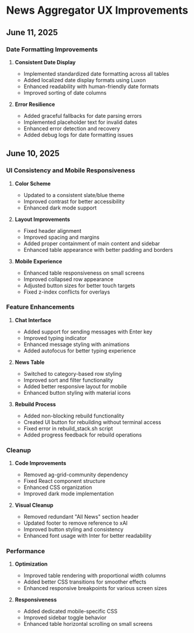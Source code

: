 # News Aggregator UX Improvements

## June 11, 2025

### Date Formatting Improvements

1. **Consistent Date Display**
   - Implemented standardized date formatting across all tables
   - Added localized date display formats using Luxon
   - Enhanced readability with human-friendly date formats
   - Improved sorting of date columns

2. **Error Resilience**
   - Added graceful fallbacks for date parsing errors
   - Implemented placeholder text for invalid dates
   - Enhanced error detection and recovery
   - Added debug logs for date formatting issues

## June 10, 2025

### UI Consistency and Mobile Responsiveness

1. **Color Scheme**
   - Updated to a consistent slate/blue theme
   - Improved contrast for better accessibility
   - Enhanced dark mode support

2. **Layout Improvements**
   - Fixed header alignment
   - Improved spacing and margins
   - Added proper containment of main content and sidebar
   - Enhanced table appearance with better padding and borders

3. **Mobile Experience**
   - Enhanced table responsiveness on small screens
   - Improved collapsed row appearance
   - Adjusted button sizes for better touch targets
   - Fixed z-index conflicts for overlays

### Feature Enhancements

1. **Chat Interface**
   - Added support for sending messages with Enter key
   - Improved typing indicator
   - Enhanced message styling with animations
   - Added autofocus for better typing experience

2. **News Table**
   - Switched to category-based row styling
   - Improved sort and filter functionality
   - Added better responsive layout for mobile
   - Enhanced button styling with material icons

3. **Rebuild Process**
   - Added non-blocking rebuild functionality
   - Created UI button for rebuilding without terminal access
   - Fixed error in rebuild_stack.sh script
   - Added progress feedback for rebuild operations

### Cleanup

1. **Code Improvements**
   - Removed ag-grid-community dependency
   - Fixed React component structure
   - Enhanced CSS organization
   - Improved dark mode implementation

2. **Visual Cleanup**
   - Removed redundant "All News" section header
   - Updated footer to remove reference to xAI
   - Improved button styling and consistency
   - Enhanced font usage with Inter for better readability

### Performance

1. **Optimization**
   - Improved table rendering with proportional width columns
   - Added better CSS transitions for smoother effects
   - Enhanced responsive breakpoints for various screen sizes

2. **Responsiveness**
   - Added dedicated mobile-specific CSS
   - Improved sidebar toggle behavior
   - Enhanced table horizontal scrolling on small screens